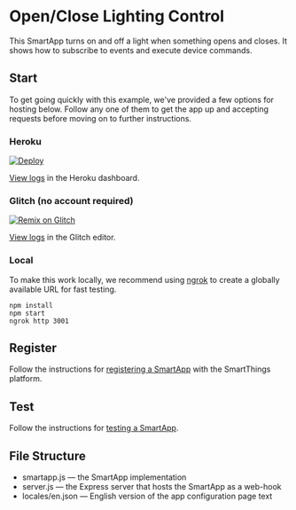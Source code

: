 # Open/Close Lighting Control

This SmartApp turns on and off a light when something opens and closes. It shows how to subscribe to events and execute device commands.

## Start

To get going quickly with this example, we've provided a few options for hosting below. Follow any one of them to get the app up and accepting requests before moving on to further instructions.

### Heroku

[![Deploy](https://www.herokucdn.com/deploy/button.svg)](https://heroku.com/deploy)

[View logs](https://devcenter.heroku.com/articles/logging#log-retrieval-via-the-web-dashboard) in the Heroku dashboard.

### Glitch (no account required)

[![Remix on Glitch](https://cdn.glitch.com/2703baf2-b643-4da7-ab91-7ee2a2d00b5b%2Fremix-button.svg)](https://glitch.com/edit/#!/import/github/SmartThingsCommunity/smartapp-example-open-close-nodejs)

[View logs](https://support.glitch.com/t/console-log-where-to-find-it/14456) in the Glitch editor.

### Local

To make this work locally, we recommend using [ngrok](https://ngrok.com/) to create a globally available URL for fast testing.

`npm install`  
`npm start`  
`ngrok http 3001`

## Register

Follow the instructions for [registering a SmartApp](https://smartthings.developer.samsung.com/docs/smartapps/app-registration.html) with the SmartThings platform.

## Test

Follow the instructions for [testing a SmartApp](https://smartthings.developer.samsung.com/docs/testing/how-to-test.html).

## File Structure

* smartapp.js &mdash; the SmartApp implementation
* server.js &mdash; the Express server that hosts the SmartApp as a web-hook
* locales/en.json &mdash; English version of the app configuration page text